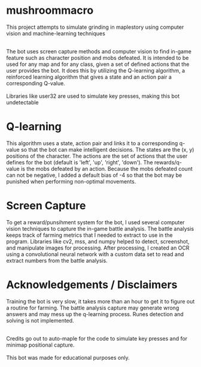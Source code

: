 # mushroommacro

This project attempts to simulate grinding in maplestory using computer vision and machine-learning techniques<br><br>

The bot uses screen capture methods and computer vision to find in-game feature such as character position and mobs defeated. 
It is intended to be used for any map and for any class, given a set of defined actions that the user provides the bot.
It does this by utilizing the Q-learning algorithm, a reinforced learning algorithm that gives a state and an action pair a corresponding Q-value.
<br><br>
Libraries like user32 are used to simulate key presses, making this bot undetectable

# Q-learning
This algorithm uses a state, action pair and links it to a corresponding q-value so that the bot can make intelligent decisions.
The states are the (x, y) positions of the character. The actions are the set of actions that the user defines for the bot (default is
'left', 'up', 'right', 'down'). The rewards/q-value is the mobs defeated by an action. Because the mobs defeated count can not be negative, 
I added a default bias of -4 so that the bot may be punished when performing non-optimal movements.

# Screen Capture
To get a reward/punsihment system for the bot, I used several computer vision techniques to capture the in-game battle analysis.
The battle analysis keeps track of farming metrics that I needed to extract to use in the program.
Libraries like cv2, mss, and numpy helped to detect, screenshot, and manipulate images for processing. 
After processing, I created an OCR using a convolutional neural network with a custom data set to read and extract numbers from the battle analysis.

# Acknowledgements / Disclaimers
Training the bot is very slow, it takes more than an hour to get it to figure out a routine for farming. The battle analysis capture may generate wrong
answers and may mess up the q-learning process. Runes detection and solving is not implemented. <br><br>

Credits go out to auto-maple for the code to simulate key presses and for minimap positional capture.<br><br>
This bot was made for educational purposes only. 
